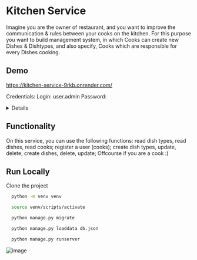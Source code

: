 
# Kitchen Service

Imagine you are the owner of restaurant, and you want to improve the communication & rules between your cooks on the kitchen. For this purpose you want to build management system, in which Cooks can create new Dishes & Dishtypes, and also specify, Cooks which are responsible for every Dishes cooking.


## Demo

https://kitchen-service-9rkb.onrender.com/

Credentials:
Login: user.admin
Password: <details>y390SBr7</details>

## Functionality
On this service, you can use the following functions: read dish types, read dishes, read cooks; register a user (cooks); create dish types, update, delete; create dishes, delete, update; Offcourse if you are a cook :)


## Run Locally


Clone the project

```bash
  python -m venv venv
```

```bash
  source venv/scripts/activate
```

```bash
  python manage.py migrate

```
```bash
  python manage.py loaddata db.json
```

```bash
  python manage.py runserver
```

![image](https://github.com/roffi37/kitchen_service/assets/143605204/9482d375-0075-4a9e-a900-086d76dd6199)
